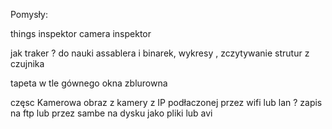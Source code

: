 Pomysły:

things inspektor
camera inspektor

jak traker ? do nauki assablera i binarek, wykresy , zczytywanie strutur z czujnika

tapeta w tle gównego okna zblurowna

częsc Kamerowa obraz z kamery z IP podłaczonej przez wifi lub lan ?
zapis na ftp lub przez sambe na dysku jako pliki lub avi
